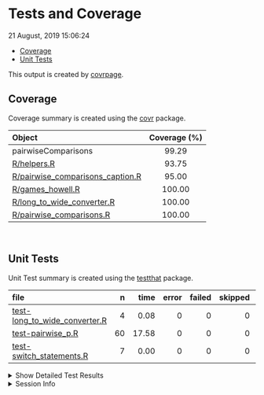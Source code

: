 Tests and Coverage
================
21 August, 2019 15:06:24

  - [Coverage](#coverage)
  - [Unit Tests](#unit-tests)

This output is created by
[covrpage](https://github.com/metrumresearchgroup/covrpage).

## Coverage

Coverage summary is created using the
[covr](https://github.com/r-lib/covr) package.

| Object                                                                    | Coverage (%) |
| :------------------------------------------------------------------------ | :----------: |
| pairwiseComparisons                                                       |    99.29     |
| [R/helpers.R](../R/helpers.R)                                             |    93.75     |
| [R/pairwise\_comparisons\_caption.R](../R/pairwise_comparisons_caption.R) |    95.00     |
| [R/games\_howell.R](../R/games_howell.R)                                  |    100.00    |
| [R/long\_to\_wide\_converter.R](../R/long_to_wide_converter.R)            |    100.00    |
| [R/pairwise\_comparisons.R](../R/pairwise_comparisons.R)                  |    100.00    |

<br>

## Unit Tests

Unit Test summary is created using the
[testthat](https://github.com/r-lib/testthat) package.

| file                                                                       |  n |  time | error | failed | skipped | warning |
| :------------------------------------------------------------------------- | -: | ----: | ----: | -----: | ------: | ------: |
| [test-long\_to\_wide\_converter.R](testthat/test-long_to_wide_converter.R) |  4 |  0.08 |     0 |      0 |       0 |       0 |
| [test-pairwise\_p.R](testthat/test-pairwise_p.R)                           | 60 | 17.58 |     0 |      0 |       0 |       0 |
| [test-switch\_statements.R](testthat/test-switch_statements.R)             |  7 |  0.00 |     0 |      0 |       0 |       0 |

<details closed>

<summary> Show Detailed Test Results </summary>

| file                                                                           | context                        | test                                                               | status |  n | time |
| :----------------------------------------------------------------------------- | :----------------------------- | :----------------------------------------------------------------- | :----- | -: | ---: |
| [test-long\_to\_wide\_converter.R](testthat/test-long_to_wide_converter.R#L26) | long\_to\_wide\_converter      | long\_to\_wide\_converter works                                    | PASS   |  4 | 0.08 |
| [test-pairwise\_p.R](testthat/test-pairwise_p.R#L67)                           | pairwise\_comparisons          | `pairwise_comparisons()` works for between-subjects design         | PASS   | 18 | 8.33 |
| [test-pairwise\_p.R](testthat/test-pairwise_p.R#L185_L196)                     | pairwise\_comparisons          | `pairwise_comparisons()` works for within-subjects design          | PASS   | 15 | 0.20 |
| [test-pairwise\_p.R](testthat/test-pairwise_p.R#L299)                          | pairwise\_comparisons          | `pairwise_comparisons()` messages are correct for between-subjects | PASS   |  9 | 8.25 |
| [test-pairwise\_p.R](testthat/test-pairwise_p.R#L378)                          | pairwise\_comparisons          | `pairwise_comparisons()` messages are correct for within-subjects  | PASS   |  7 | 0.21 |
| [test-pairwise\_p.R](testthat/test-pairwise_p.R#L456)                          | pairwise\_comparisons          | dropped levels are not included                                    | PASS   |  5 | 0.54 |
| [test-pairwise\_p.R](testthat/test-pairwise_p.R#L480)                          | pairwise\_comparisons          | check if everything works fine with irregular factor level names   | PASS   |  3 | 0.03 |
| [test-pairwise\_p.R](testthat/test-pairwise_p.R#L519_L530)                     | pairwise\_comparisons\_caption | `pairwise_comparisons_caption()` works                             | PASS   |  3 | 0.02 |
| [test-switch\_statements.R](testthat/test-switch_statements.R#L8)              | switch statements              | switch for p adjustment works                                      | PASS   |  7 | 0.00 |

</details>

<details>

<summary> Session Info </summary>

| Field    | Value                            |
| :------- | :------------------------------- |
| Version  | R version 3.6.1 (2019-07-05)     |
| Platform | x86\_64-w64-mingw32/x64 (64-bit) |
| Running  | Windows 10 x64 (build 16299)     |
| Language | English\_United States           |
| Timezone | America/New\_York                |

| Package  | Version |
| :------- | :------ |
| testthat | 2.2.1   |
| covr     | 3.3.0   |
| covrpage | 0.0.70  |

</details>

<!--- Final Status : pass --->
